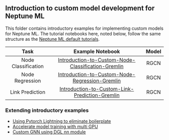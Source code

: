 ## Introduction to custom model development for Neptune ML

This folder contains introductory examples for implementing custom models for Neptune ML. The tutorial notebooks here, noted below, follow the same structure as the [Neptune ML default tutorials](https://github.com/aws/graph-notebook/tree/main/src/graph_notebook/notebooks/04-Machine-Learning).


|             Task            |       Example Notebook    | Model |
| :-----------------------------: | :---------------------: | :---------------------: |
| Node Classification| [Introduction-to-Custom-Node-Classification-Gremlin](./movie-lens-rgcn/01-Introduction-to-Custom-Node-Classification-Gremlin.ipynb) | RGCN |
| Node Regression    | [Introduction-to-Custom-Node-Regression-Gremlin](./movie-lens-rgcn/01-Introduction-to-Custom-Node-Regression-Gremlin.ipynb) | RGCN |
| Link Prediction   |  [Introduction-to-Custom-Link-Prediction-Gremlin](./movie-lens-rgcn/01-Introduction-to-Custom-Link-Prediction-Gremlin.ipynb)  | RGCN |


### Extending introductory examples

* [Using Pytorch Lightning to eliminate boilerplate](./movie-lens-rgcn-lightning)
* [Accelerate model training with multi GPU](./movie-lens-rgcn-multigpu)
* [Custom GNN using DGL nn module](./movie-lens-rgcn-dgl)


